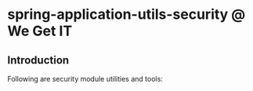 # spring-application-utils-security @ We Get IT

## Introduction
Following are security module utilities and tools: